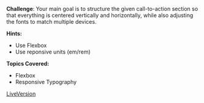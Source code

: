 **Challenge**:
Your main goal is to structure the given call-to-action section so that everything is centered vertically and horizontally, while also adjusting the fonts to match multiple devices.

**Hints:**
 - Use Flexbox
 - Use reponsive units (em/rem)

**Topics Covered:**
 - Flexbox
 - Responsive Typography
 
 [LiveVersion](https://scrimba.com/scrim/co6df4df3b31e8c2e9ff871c1)